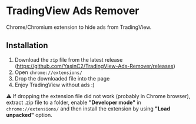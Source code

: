 # TradingView Ads Remover
Chrome/Chromium extension to hide ads from TradingView.

## Installation

1. Download the `zip` file from the latest release (https://github.com/YasinC2/TradingView-Ads-Remover/releases) 
2. Open `chrome://extensions/`
3. Drop the downloaded file into the page
4. Enjoy TradingView without ads :)
    
    
    
⚠ If dropping the extension file did not work (probably in Chrome browser), extract .zip file to a folder, enable **"Developer mode"** in `chrome://extensions/` and then install the extension by using **"Load unpacked"** option.

